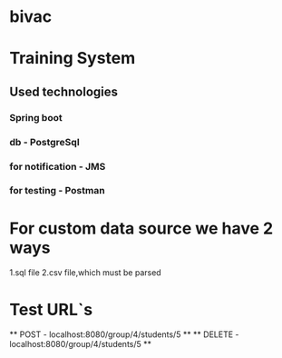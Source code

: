 # bivac
# Training System

## Used technologies
### Spring boot
### db - PostgreSql
### for notification - JMS
### for testing - Postman


# For custom data source we have 2 ways
1.sql file
2.csv file,which must be parsed

# Test URL`s
** POST - localhost:8080/group/4/students/5 **
** DELETE - localhost:8080/group/4/students/5 **


